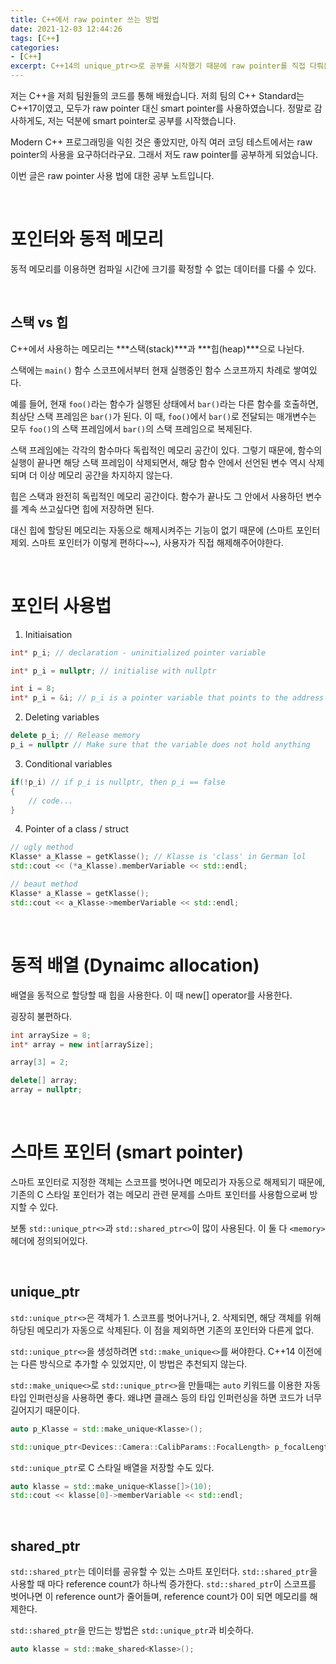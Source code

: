```yaml
---
title: C++에서 raw pointer 쓰는 방법
date: 2021-12-03 12:44:26
tags: [C++]
categories: 
- [C++]
excerpt: C++14의 unique_ptr<>로 공부를 시작했기 때문에 raw pointer를 직접 다뤄본적이 없습니다. 근데 코딩 테스트에서는 대부분 raw pointer 사용을 요구하더라구요? 그래서 공부하게 되었습니다.
---
```


저는 C++을 저희 팀원들의 코드를 통해 배웠습니다. 저희 팀의 C++ Standard는 C++17이였고, 모두가 raw pointer 대신 smart pointer를 사용하였습니다. 정말로 감사하게도, 저는 덕분에 smart pointer로 공부를 시작했습니다. 

Modern C++ 프로그래밍을 익힌 것은 좋았지만, 아직 여러 코딩 테스트에서는 raw pointer의 사용을 요구하더라구요. 그래서 저도 raw pointer를 공부하게 되었습니다. 

이번 글은 raw pointer 사용 법에 대한 공부 노트입니다.

<br>

# 포인터와 동적 메모리

동적 메모리를 이용하면 컴파일 시간에 크기를 확정할 수 없는 데이터를 다룰 수 있다.

<br>

## 스택 vs 힙

C++에서 사용하는 메모리는 ***스택(stack)***과 ***힙(heap)***으로 나뉜다.

스택에는 `main()` 함수 스코프에서부터 현재 실행중인 함수 스코프까지 차례로 쌓여있다.

예를 들어, 현재 `foo()`라는 함수가 실행된 상태에서 `bar()`라는 다른 함수를 호출하면, 최상단 스택 프레임은 `bar()`가 된다. 이 때, `foo()`에서 `bar()`로 전달되는 매개변수는 모두 `foo()`의 스택 프레임에서 `bar()`의 스택 프레임으로 복제된다.

스택 프레임에는 각각의 함수마다 독립적인 메모리 공간이 있다. 그렇기 때문에, 함수의 실행이 끝나면 해당 스택 프레임이 삭제되면서, 해당 함수 안에서 선언된 변수 역시 삭제되며 더 이상 메모리 공간을 차지하지 않는다.

힙은 스택과 완전히 독립적인 메모리 공간이다. 함수가 끝나도 그 안에서 사용하던 변수를 계속 쓰고싶다면 힙에 저장하면 된다.

대신 힙에 할당된 메모리는 자동으로 해제시켜주는 기능이 없기 때문에 (스마트 포인터 제외. 스마트 포인터가 이렇게 편하다~~), 사용자가 직접 해제해주어야한다.


<br>

# 포인터 사용법

1. Initiaisation
```C++
int* p_i; // declaration - uninitialized pointer variable

int* p_i = nullptr; // initialise with nullptr

int i = 8;
int* p_i = &i; // p_i is a pointer variable that points to the address of a variable called i, which contains 8 as value.
```

2. Deleting variables
```C++
delete p_i; // Release memory
p_i = nullptr // Make sure that the variable does not hold anything
```

3. Conditional variables
```C++
if(!p_i) // if p_i is nullptr, then p_i == false
{
    // code...
}
```

4. Pointer of a class / struct
```C++
// ugly method
Klasse* a_Klasse = getKlasse(); // Klasse is 'class' in German lol
std::cout << (*a_Klasse).memberVariable << std::endl;

// beaut method
Klasse* a_Klasse = getKlasse();
std::cout << a_Klasse->memberVariable << std::endl;
```

<br>

# 동적 배열 (Dynaimc allocation)

배열을 동적으로 할당할 때 힙을 사용한다. 이 때 new[] operator를 사용한다.

굉장히 불편하다.
```C++
int arraySize = 8;
int* array = new int[arraySize];

array[3] = 2;

delete[] array;
array = nullptr;
```

<br>

# 스마트 포인터 (smart pointer)

스마트 포인터로 지정한 객체는 스코프를 벗어나면 메모리가 자동으로 해제되기 때문에, 기존의 C 스타일 포인터가 겪는 메모리 관련 문제를 스마트 포인터를 사용함으로써 방지할 수 있다.

보통 `std::unique_ptr<>`과 `std::shared_ptr<>`이 많이 사용된다. 이 둘 다 `<memory>` 헤더에 정의되어있다.

<br>

## unique_ptr

`std::unique_ptr<>`은 객체가 1. 스코프를 벗어나거나, 2. 삭제되면, 해당 객체를 위해 하당된 메모리가 자동으로 삭제된다. 이 점을 제외하면 기존의 포인터와 다른게 없다.

`std::unique_ptr<>`을 생성하려면 `std::make_unique<>`를 써야한다. C++14 이전에는 다른 방식으로 추가할 수 있었지만, 이 방법은 추천되지 않는다.

`std::make_unique<>`로 `std::unique_ptr<>`을 만들때는 `auto` 키워드를 이용한 자동 타입 인퍼런싱을 사용하면 좋다. 왜냐면 클래스 등의 타입 인퍼런싱을 하면 코드가 너무 길어지기 때문이다.

```C++
auto p_Klasse = std::make_unique<Klasse>();

std::unique_ptr<Devices::Camera::CalibParams::FocalLength> p_focalLengths = std::make_unique<Devices::Camera::CalibParams::FocalLength>(); // 겁나리 길어지니 auto를 쓰자.
```

`std::unique_ptr`로 C 스타일 배열을 저장할 수도 있다.

```C++
auto klasse = std::make_unique<Klasse[]>(10);
std::cout << klasse[0]->memberVariable << std::endl;
```

<br>

## shared_ptr

`std::shared_ptr`는 데이터를 공유할 수 있는 스마트 포인터다. `std::shared_ptr`을 사용할 때 마다 reference count가 하나씩 증가한다. `std::shared_ptr`이 스코프를 벗어나면 이 reference ount가 줄어들며, reference count가 0이 되면 메모리를 해제한다.

`std::shared_ptr`을 만드는 방법은 `std::unique_ptr`과 비슷하다.

```C++
auto klasse = std::make_shared<Klasse>();
```